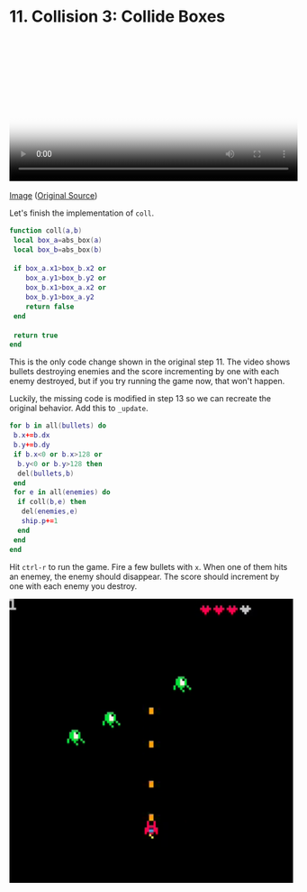# 11. Collision 3: Collide Boxes

<video controls width="512" poster="./tut_11.gif">
    <source src="./tut_11.mp4"
            type="video/mp4">
    Sorry, your browser doesn't support embedded videos.
</video>

[Image](./tut_11.git) ([Original Source](https://ztiromoritz.github.io/pico-8-shooter/gif/tut_11.gif))

Let's finish the implementation of `coll`.

```lua
function coll(a,b)
 local box_a=abs_box(a)
 local box_b=abs_box(b)

 if box_a.x1>box_b.x2 or
    box_a.y1>box_b.y2 or
    box_b.x1>box_a.x2 or
    box_b.y1>box_a.y2
    return false
 end
 
 return true
end
```

This is the only code change shown in the original step 11. The video shows
bullets destroying enemies and the score incrementing by one with each enemy
destroyed, but if you try running the game now, that won't happen.

Luckily, the missing code is modified in step 13 so we can recreate the
original behavior. Add this to `_update`.

```lua
for b in all(bullets) do
 b.x+=b.dx
 b.y+=b.dy
 if b.x<0 or b.x>128 or
  b.y<0 or b.y>128 then
  del(bullets,b)
 end
 for e in all(enemies) do
  if coll(b,e) then
   del(enemies,e)
   ship.p+=1
  end
 end
end
```

Hit `ctrl-r` to run the game. Fire a few bullets with `x`. When one of them
hits an enemey, the enemy should disappear. The score should increment by one
with each enemy you destroy.

<div><img src="./result.png" width="512" /></div>

